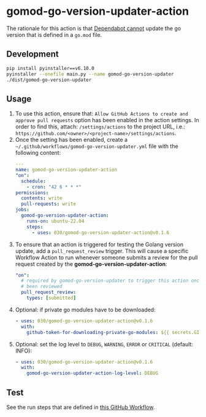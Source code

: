 # gomod-go-version-updater-action

The rationale for this action is that
[Dependabot cannot](https://github.com/dependabot/dependabot-core/issues/9057)
update the go version that is defined in a `go.mod` file.

## Development

```zsh
pip install pyinstaller==v6.10.0
pyinstaller --onefile main.py --name gomod-go-version-updater
./dist/gomod-go-version-updater
```

## Usage

1. To use this action, ensure that:
   `Allow GitHub Actions to create and approve pull requests` option has been
   enabled in the action settings. In order to find this, attach:
   `/settings/actions` to the project URL, i.e.:
   `https://github.com/<owner>/<project-name>/settings/actions`.
1. Once the setting has been enabled, create a
   `~/.github/workflows/gomod-go-version-updater.yml` file with the following
   content:
   ```yaml
   ---
   name: gomod-go-version-updater-action
   "on":
     schedule:
       - cron: "42 6 * * *"
   permissions:
     contents: write
     pull-requests: write
   jobs:
     gomod-go-version-updater-action:
       runs-on: ubuntu-22.04
       steps:
         - uses: 030/gomod-go-version-updater-action@v0.1.6
   ```
1. To ensure that an action is triggered for testing the Golang version update,
   add a `pull_request_review` trigger. This will cause a specific Workflow
   Action to run whenever someone submits a review for the pull request created
   by the **gomod-go-version-updater-action**:
   ```yaml
   "on":
     # required by gomod-go-version-updater to trigger this action once pr has
     # been reviewed
     pull_request_review:
       types: [submitted]
   ```
1. Optional: if private go modules have to be downloaded:
   ```yaml
   - uses: 030/gomod-go-version-updater-action@v0.1.6
     with:
       github-token-for-downloading-private-go-modules: ${{ secrets.GITHUB_TOKEN }}
   ```
1. Optional: set the log level to `DEBUG`, `WARNING`, `ERROR` or `CRITICAL`
   (default: INFO):
   ```yaml
   - uses: 030/gomod-go-version-updater-action@v0.1.6
     with:
       gomod-go-version-updater-action-log-level: DEBUG
   ```

## Test

See the run steps that are defined in
[this GitHub Workflow](.github/workflows/python.yml).
